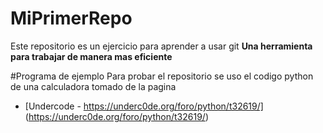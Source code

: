 # MiPrimerRepo
Este repositorio es un ejercicio para aprender a usar git
**Una herramienta para trabajar de manera mas eficiente**

#Programa de ejemplo
Para probar el repositorio se uso el codigo python de una calculadora tomado de la pagina
* [Undercode - https://underc0de.org/foro/python/t32619/] (https://underc0de.org/foro/python/t32619/)

